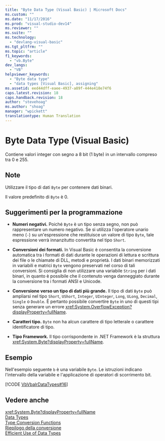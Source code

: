 ```yaml
---
title: "Byte Data Type (Visual Basic) | Microsoft Docs"
ms.custom: ""
ms.date: "11/17/2016"
ms.prod: "visual-studio-dev14"
ms.reviewer: ""
ms.suite: ""
ms.technology: 
  - "devlang-visual-basic"
ms.tgt_pltfrm: ""
ms.topic: "article"
f1_keywords: 
  - "vb.Byte"
dev_langs: 
  - "VB"
helpviewer_keywords: 
  - "Byte data type"
  - "data types [Visual Basic], assigning"
ms.assetid: eed44dff-eaee-4937-a89f-444e418e74f6
caps.latest.revision: 18
caps.handback.revision: 18
author: "stevehoag"
ms.author: "shoag"
manager: "wpickett"
translationtype: Human Translation
---
```

# Byte Data Type (Visual Basic)
Contiene valori integer con segno a 8 bit \(1 byte\) in un intervallo compreso tra 0 e 255.  
  
## Note  
 Utilizzare il tipo di dati `Byte` per contenere dati binari.  
  
 Il valore predefinito di `Byte` è 0.  
  
## Suggerimenti per la programmazione  
  
-   **Numeri negativi.** Poiché `Byte` è un tipo senza segno, non può rappresentare un numero negativo.  Se si utilizza l'operatore unario meno \(`-`\) su un'espressione che restituisce un valore di tipo `Byte`, tale espressione verrà innanzitutto convertita nel tipo `Short`.  
  
-   **Conversioni dei formati.** In Visual Basic è consentita la conversione automatica tra i formati di dati durante le operazioni di lettura e scrittura dei file o le chiamate di DLL, metodi e proprietà.  I dati binari memorizzati in variabili e matrici `Byte` vengono preservati nel corso di tali conversioni.  Si consiglia di non utilizzare una variabile `String` per i dati binari, in quanto è possibile che il contenuto venga danneggiato durante la conversione tra i formati ANSI e Unicode.  
  
-   **Conversione verso un tipo di dati più grande.** Il tipo di dati `Byte` può ampliarsi nel tipo `Short`, `UShort`, `Integer`, `UInteger`, `Long`, `ULong`, `Decimal`, `Single` o `Double`.  È pertanto possibile convertire `Byte` in uno di questi tipi senza generare un errore <xref:System.OverflowException?displayProperty=fullName>.  
  
-   **Caratteri tipo.** `Byte` non ha alcun carattere di tipo letterale o carattere identificatore di tipo.  
  
-   **Tipo Framework.** Il tipo corrispondente in .NET Framework è la struttura <xref:System.Byte?displayProperty=fullName>.  
  
## Esempio  
 Nell'esempio seguente `b` è una variabile `Byte`.  Le istruzioni indicano l'intervallo della variabile e l'applicazione di operatori di scorrimento bit.  
  
 [!CODE [VbVbalrDataTypes#16](../CodeSnippet/VS_Snippets_VBCSharp/VbVbalrDataTypes#16)]  
  
## Vedere anche  
 <xref:System.Byte?displayProperty=fullName>   
 [Data Types](../../../visual-basic/language-reference/data-types/data-type-summary.md)   
 [Type Conversion Functions](../../../visual-basic/language-reference/functions/type-conversion-functions.md)   
 [Riepilogo della conversione](../../../visual-basic/language-reference/keywords/conversion-summary.md)   
 [Efficient Use of Data Types](../../../visual-basic/programming-guide/language-features/data-types/efficient-use-of-data-types.md)
